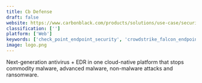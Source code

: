 ```yaml
---
title: Cb Defense
draft: false 
website: https://www.carbonblack.com/products/solutions/use-case/securing-virtualized-data-centers/
classification: ['']
platform: ['Web']
keywords: ['check_point_endpoint_security', 'crowdstrike_falcon_endpoint_protection', 'cylance', 'eset_endpoint_security', 'ensighten', 'gravityzone', 'kaspersky_endpoint_security', "let's_encrypt", 'mcafee_total_protection', 'norton_internet_security', 'sccm', 'spring_security', 'symantec_data_loss_prevention', 'trend_micro_endpoint_security', 'vipre', 'webroot_secureanywhere']
image: logo.png
---
```

Next-generation antivirus + EDR in one cloud-native platform that stops commodity malware, advanced malware, non-malware attacks and ransomware.